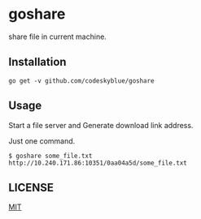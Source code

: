 goshare
=======

share file in current machine.

## Installation
```
go get -v github.com/codeskyblue/goshare
```

## Usage
Start a file server and Generate download link address.

Just one command.

```
$ goshare some_file.txt
http://10.240.171.86:10351/0aa04a5d/some_file.txt
```

## LICENSE
[MIT](LICENSE)
